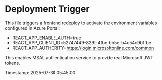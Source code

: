 # Deployment Trigger

This file triggers a frontend redeploy to activate the environment variables configured in Azure Portal:

- REACT_APP_ENABLE_AUTH=true
- REACT_APP_CLIENT_ID=52747449-829f-4fbe-bb5e-b4c54c9b1fbe  
- REACT_APP_AUTHORITY=https://login.microsoftonline.com/common

This enables MSAL authentication service to provide real Microsoft JWT tokens.

Timestamp: 2025-07-30 05:45:00
